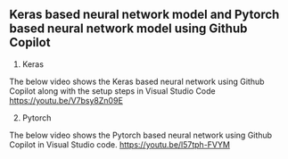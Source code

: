 ## Keras based neural network model and Pytorch based neural network model using Github Copilot

1. Keras

The below video shows the Keras based neural network using Github Copilot along with the setup steps in Visual Studio Code
https://youtu.be/V7bsy8Zn09E

2. Pytorch

The below video shows the Pytorch based neural network using Github Copilot in Visual Studio code.
https://youtu.be/l57tph-FVYM


